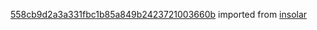 [558cb9d2a3a331fbc1b85a849b2423721003660b](https://github.com/insolar/insolar/commit/558cb9d2a3a331fbc1b85a849b2423721003660b) imported from [insolar](https://github.com/insolar/insolar)

